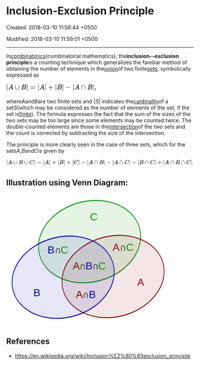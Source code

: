 # Inclusion-Exclusion Principle

Created: 2018-03-10 11:56:44 +0500

Modified: 2018-03-10 11:59:01 +0500

---

In[combinatorics](https://en.wikipedia.org/wiki/Combinatorics)(combinatorial mathematics), the**inclusion--exclusion principle**is a counting technique which generalizes the familiar method of obtaining the number of elements in the[union](https://en.wikipedia.org/wiki/Union_(set_theory))of two finite[sets](https://en.wikipedia.org/wiki/Set_(mathematics)); symbolically expressed as

![](media/Inclusion-Exclusion-Principle-image1.png)

where*A*and*B*are two finite sets and |*S*| indicates the[cardinality](https://en.wikipedia.org/wiki/Cardinality)of a set*S*(which may be considered as the number of elements of the set, if the set is[finite](https://en.wikipedia.org/wiki/Finite_set)). The formula expresses the fact that the sum of the sizes of the two sets may be too large since some elements may be counted twice. The double-counted elements are those in the[intersection](https://en.wikipedia.org/wiki/Intersection_(set_theory))of the two sets and the count is corrected by subtracting the size of the intersection.

The principle is more clearly seen in the case of three sets, which for the sets*A*,*B*and*C*is given by

![](media/Inclusion-Exclusion-Principle-image2.png)
## Illustration using Venn Diagram:

![впс с АпВпС ](media/Inclusion-Exclusion-Principle-image3.png)
## References
-   <https://en.wikipedia.org/wiki/Inclusion%E2%80%93exclusion_principle>
